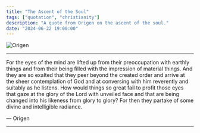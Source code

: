 ```yaml
---
title: "The Ascent of the Soul"
tags: ["quotation", "christianity"]
description: "A quote from Origen on the ascent of the soul."
date: "2024-06-22 19:00:00"
---
```


<img src="../../../assets/images/origen/korsikov_blog_origen.webp" alt="Origen" class="card-image">

---

<p class="left-text">
    For the eyes of the mind are lifted up from their preoccupation with earthly things and from their being filled with the impression of material things. And they are so exalted that they peer beyond the created order and arrive at the sheer contemplation of God and at conversing with him reverently and suitably as he listens. How would things so great fail to profit those eyes that gaze at the glory of the Lord with unveiled face and that are being changed into his likeness from glory to glory? For then they partake of some divine and intelligible radiance.
</p>

<p class="centered-text">
    — Origen
</p>

---
